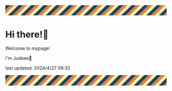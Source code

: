 <!-- Header image -->
<img src="./pokemon/pokemon_11.png" width="1000">

# Hi there!👋

Welcome to mypage!

I'm Judeee🐷

last updated: 2024/4/27 09:32

<!-- Footer image -->
<img src="./pokemon/pokemon_11.png" width="1000">
